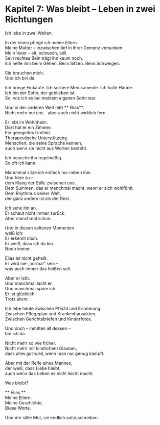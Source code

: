# Kapitel 7: Was bleibt – Leben in zwei Richtungen

Ich lebe in zwei Welten.

In der einen pflege ich meine Eltern.  
Meine Mutter – inzwischen tief in ihrer Demenz versunken.  
Mein Vater – alt, schwach, still.  
Sein rechtes Bein trägt ihn kaum noch.  
Ich helfe ihm beim Gehen. Beim Sitzen. Beim Schweigen.

Sie brauchen mich.  
Und ich bin da.

Ich bringe Einkäufe. Ich sortiere Medikamente. Ich halte Hände.  
Ich bin der Sohn, der geblieben ist.  
So, wie ich es bei meinem eigenen Sohn war.

Und in der anderen Welt lebt ** Elias**.  
Nicht mehr bei uns – aber auch nicht wirklich fern.

Er lebt im Wohnheim.  
Dort hat er ein Zimmer.  
Ein geregeltes Umfeld.  
Therapeutische Unterstützung.  
Menschen, die seine Sprache kennen,  
auch wenn sie nicht aus Worten besteht.

Ich besuche ihn regelmäßig.  
So oft ich kann.

Manchmal sitze ich einfach nur neben ihm.  
Und höre zu –  
dem Klang der Stille zwischen uns.  
Dem Summen, das er manchmal macht, wenn er sich wohlfühlt.  
Dem Rhythmus seiner Welt,  
der ganz anders ist als der Rest.

Ich sehe ihn an.  
Er schaut nicht immer zurück.  
Aber manchmal schon.

Und in diesen seltenen Momenten  
weiß ich:  
Er erkennt mich.  
Er weiß, dass ich da bin.  
Noch immer.

 Elias ist nicht geheilt.  
Er wird nie „normal“ sein –  
was auch immer das heißen soll.

Aber er lebt.  
Und manchmal lacht er.  
Und manchmal spüre ich:  
Er ist glücklich.  
Trotz allem.

Ich lebe heute zwischen Pflicht und Erinnerung.  
Zwischen Pflegeplan und Krankenhausakten.  
Zwischen Gerichtsbriefen und Kinderfotos.

Und doch – inmitten all dessen –  
bin ich da.

Nicht mehr so wie früher.  
Nicht mehr mit kindlichem Glauben,  
dass alles gut wird, wenn man nur genug kämpft.

Aber mit der Reife eines Mannes,  
der weiß, dass Liebe bleibt,  
auch wenn das Leben es nicht leicht macht.

Was bleibt?

** Elias.**  
Meine Eltern.  
Meine Geschichte.  
Diese Worte.

Und der stille Mut, sie endlich aufzuschreiben.
